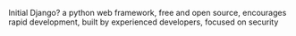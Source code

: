 Initial
Django?
    a python web framework,
    free and open source,
    encourages rapid development,
    built by experienced developers,
    focused on security
